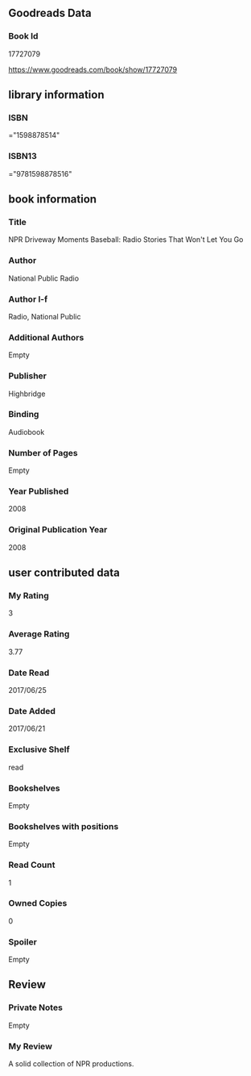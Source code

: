 <!-- This template shows how to bulk convert all columns of data into one markdown file -->
<!-- caveat: substitution key matches column headers from default export. You will get a KeyError if there's a mismatch -->

## Goodreads Data

### Book Id 

17727079

https://www.goodreads.com/book/show/17727079

## library information

### ISBN 
="1598878514"

### ISBN13 
="9781598878516"

## book information

### Title
NPR Driveway Moments Baseball: Radio Stories That Won't Let You Go

### Author 
National Public Radio

### Author l-f 
Radio, National Public

### Additional Authors
Empty

### Publisher 
Highbridge

### Binding
Audiobook

### Number of Pages
Empty

### Year Published
2008

### Original Publication Year 
2008

## user contributed data

### My Rating
3

### Average Rating
3.77

### Date Read
2017/06/25

### Date Added
2017/06/21

### Exclusive Shelf
read

### Bookshelves
Empty

### Bookshelves with positions
Empty

### Read Count
1

### Owned Copies
0

### Spoiler 
Empty

## Review

### Private Notes
Empty

### My Review
A solid collection of NPR productions.